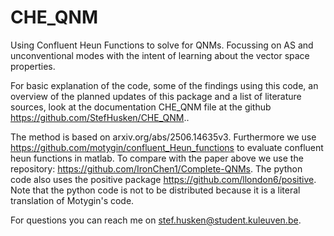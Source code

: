 # CHE_QNM
Using Confluent Heun Functions to solve for QNMs. Focussing on AS and unconventional modes with the intent of learning about the vector space properties.

For basic explanation of the code, some of the findings using this code, an overview of the planned updates of this package and a list of literature sources, look at the documentation CHE_QNM file at the github https://github.com/StefHusken/CHE_QNM..

The method is based on arxiv.org/abs/2506.14635v3. Furthermore we use https://github.com/motygin/confluent_Heun_functions to evaluate confluent heun functions in matlab.
To compare with the paper above we use the repository: https://github.com/IronChen1/Complete-QNMs. The python code also uses the positive package https://github.com/llondon6/positive. Note that the python code is not to be distributed because it is a literal translation of Motygin's code.

For questions you can reach me on stef.husken@student.kuleuven.be.